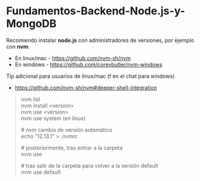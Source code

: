 # Fundamentos-Backend-Node.js-y-MongoDB

Recomiendo instalar **node.js** con administradores de versiones, por ejemplo con **nvm**: 

* En linux/mac - https://github.com/nvm-sh/nvm
* En windows - https://github.com/coreybutler/nvm-windows  

Tip adicional para usuarios de linux/mac (f en el chat para windows) 
* https://github.com/nvm-sh/nvm#deeper-shell-integration

>nvm list  
>nvm install \<version>  
>nvm use \<version>  
>nvm use system (en linux)  
>
> \# nvm cambio de versión automático  
> echo "12.13.1" > .nvmrc  
>
> \# posteriormente, tras entrar a la carpeta  
> nvm use  
>
> \# tras salir de la carpeta para volver a la versión default  
> nvm use default  
>

